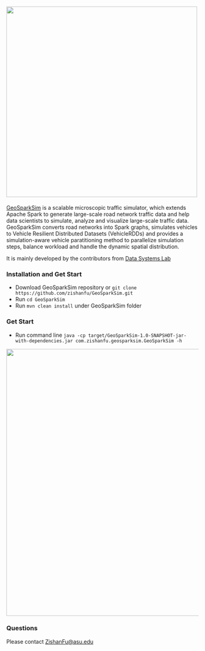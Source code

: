 # <img src="https://github.com/zishanfu/GeoSparkSim/blob/dev/docs/images/GeoSparkSim.png" width="500">
[GeoSparkSim](http://www.public.asu.edu/~jiayu2/geospark/publication/geosparksim-mdm-2019.pdf) is a scalable microscopic traffic simulator, which extends Apache Spark to generate large-scale road network traffic data and help data scientists to simulate, analyze and visualize large-scale traffic data. GeoSparkSim converts road networks into Spark graphs, simulates vehicles to Vehicle Resilient Distributed Datasets (VehicleRDDs) and provides a simulation-aware vehicle paratitioning method to parallelize simulation steps, balance workload and handle the dynamic spatial distribution.

It is mainly developed by the contributors from [Data Systems Lab](https://www.datasyslab.net/)

### Installation and Get Start
* Download GeoSparkSim repository or `git clone https://github.com/zishanfu/GeoSparkSim.git`
* Run `cd GeoSparkSim`
* Run `mvn clean install` under GeoSparkSim folder

### Get Start
* Run command line `java -cp target/GeoSparkSim-1.0-SNAPSHOT-jar-with-dependencies.jar com.zishanfu.geosparksim.GeoSparkSim -h`
<img src="https://github.com/zishanfu/GeoSparkSim/blob/dev/docs/images/helper.png" align="center" width="700">

### Questions
Please contact ZishanFu@asu.edu

